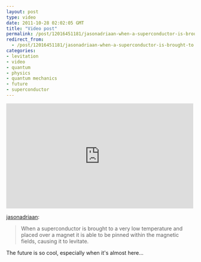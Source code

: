 ```yaml
---
layout: post
type: video
date: 2011-10-28 02:02:05 GMT
title: "Video post"
permalink: /post/12016451181/jasonadriaan-when-a-superconductor-is-brought-to
redirect_from: 
  - /post/12016451181/jasonadriaan-when-a-superconductor-is-brought-to
categories:
- levitation
- video
- quantum
- physics
- quantum mechanics
- future
- superconductor
---
```

<iframe width="500" height="281"  id="youtube_iframe" src="https://www.youtube.com/embed/Ws6AAhTw7RA?feature=oembed&amp;enablejsapi=1&amp;wmode=opaque" frameborder="0" allow="accelerometer; autoplay; clipboard-write; encrypted-media; gyroscope; picture-in-picture" allowfullscreen title="Quantum Levitation"></iframe>

<p><a href="http://jasonadriaan.com/post/11595319387/the-future-in-laymans-terms-when-a" class="tumblr_blog">jasonadriaan</a>:</p>

<blockquote>When a superconductor is brought to a very low temperature and placed over a magnet it is able to be pinned within the magnetic fields, causing it to levitate. </blockquote>
<p>The future is so cool, especially when it's almost here...</p>